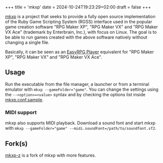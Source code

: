 +++
title = 'mkxp'
date = 2024-10-24T19:23:29+02:00
draft = false
+++

[mkxp](https://github.com/Ancurio/mkxp) is a project that seeks to provide a fully open source implementation of the Ruby Game Scripting System (RGSS) interface used in the popular game creation software "RPG Maker XP", "RPG Maker VX" and "RPG Maker VX Ace" (trademark by Enterbrain, Inc.), with focus on Linux. The goal is to be able to run games created with the above software natively without changing a single file.

Basically, it can be seen as an [EasyRPG Player](https://github.com/EasyRPG/Player) equivalent for "RPG Maker XP", "RPG Maker VX" and "RPG Maker VX Ace".

## Usage

Run the executable from the file manager, a launcher or from a terminal emulator with `mkxp --gameFolder="game"`. You can change the settings using the `--<option>=<value>` syntax and by checking the options list inside [mkxp.conf.sample](https://github.com/Ancurio/mkxp/blob/master/mkxp.conf.sample).

### MIDI support

mkxp also supports MIDI playback. Download a sound font and start mkxp with `mkxp --gameFolder="game" --midi.soundFont=/path/to/soundfont.sf2`.

## Fork(s)

[mkxp-z](https://github.com/mkxp-z/mkxp-z) is a fork of mkxp with more features.
